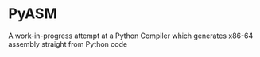 # PyASM
A work-in-progress attempt at a Python Compiler which generates x86-64 assembly straight from Python code
